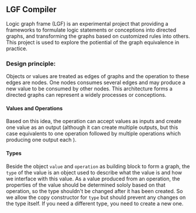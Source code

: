 ## LGF Compiler

Logic graph frame (LGF) is an experimental project that providing a frameworks to formulate logic statements or conceptions into directed graphs, and transforming the graphs based on customized rules into others. This project is used to explore the potiential of the graph equivalence in practice. 

### Design principle:

Objects or values are treated as edges of graphs and the operation to these edges are nodes. One nodes consumes several edges and may produce a new value to be consumed by other nodes. This architecture forms a directed graphs can represent a widely processes or conceptions. 

#### Values and Operations
Based on this idea, the operation can accept values as inputs and create one value as an output (although it can create multiple outputs, but this case equivalents to one operation followed by multiple operations which producing one output each ). 

#### Types
Beside the object `value` and `operation` as building block to form a graph, the `type` of the value is an object used to describe what the value is and how we interface with this value. As a value produced from an operation, the properties of the value should be determined sololy based on that operation, so the type shouldn't be changed after it has been created. So we allow the copy constructor for `type` but should prevent any changes on the type itself. If you need a different type, you need to create a new one.